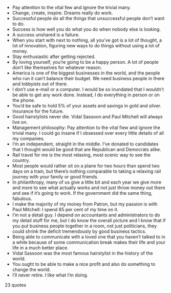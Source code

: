  - Pay attention to the vital few and ignore the trivial many.
 - Change, create, inspire. Dreams really do work.
 - Successful people do all the things that unsuccessful people don’t want to do.
 - Success is how well you do what you do when nobody else is looking.
 - A success unshared is a failure.
 - When you start with next to nothing, all you’ve got is a lot of thought, a lot of innovation, figuring new ways to do things without using a lot of money.
 - Stay enthusiastic after getting rejected.
 - By loving yourself, you’re going to be a happy person. A lot of people don’t like themselves for whatever reason.
 - America is one of the biggest businesses in the world, and the people who run it can’t balance their budget. We need business people in there and lobbyists out of there.
 - I don’t use e-mail or a computer. I would be so inundated that I wouldn’t be able to get any work done. Instead, I do everything in person or on the phone.
 - You’d be safe to hold 5% of your assets and savings in gold and silver. Insurance for the future.
 - Good hairstylists never die. Vidal Sassoon and Paul Mitchell will always live on.
 - Management philosophy: Pay attention to the vital fiew and ignore the trivial many. I could go insane if I obsessed over every little details of all my companies.
 - I’m an independent, straight in the middle. I’ve donated to candidates that I thought would be good that are Republican and Democrats alike.
 - Rail travel for me is the most relaxing, most scenic way to see the country.
 - Most people would rather sit on a plane for two hours than spend two days on a train, but there’s nothing comparable to taking a relaxing rail journey with your family or good friends.
 - In philanthropy, many of us give a little bit and each year we give more and more to see what actually works and not just throw money out there and see if it’s going to work. If the government did the same thing, fabulous.
 - I make the majority of my money from Patron, but my passion is with Paul Mitchell: I spend 85 per cent of my time on it.
 - I’m not a detail guy. I depend on accountants and administrators to do my detail stuff for me, but I do know the overall picture and I know that if you put business people together in a room, not just politicians, they could shrink the deficit tremendously by good business tactics.
 - Being able to communicate with a loved one that you haven’t talked to in a while because of some communication break makes their life and your life in a much better place.
 - Vidal Sassoon was the most famous hairstylist in the history of the world.
 - You ought to be able to make a nice profit and also do something to change the world.
 - I’ll never retire. I like what I’m doing.

23 quotes